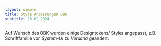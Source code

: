 ```yaml
---
layout: simple
title: Style Anpassungen OBK
subtitle: 23.02.2024
---
```

Auf Wunsch des OBK wurden einige Designtokens/ Styles angepasst, z.B. Schriftfamilie von *System-UI* zu *Verdana* geändert.
